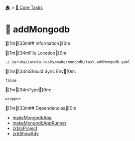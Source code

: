 <!--startTocHeader-->
[🏠](../README.md) > [🥝 Core Tasks](README.md)
# 🍃 addMongodb
<!--endTocHeader-->

[1m[33m## Information[0m

[1m[34mFile Location[0m:

    ~/.zaruba/zaruba-tasks/make/mongodb/task.addMongodb.yaml

[1m[34mShould Sync Env[0m:

    false

[1m[34mType[0m:

    wrapper


[1m[33m## Dependencies[0m

* [makeMongodbApp](make-mongodb-app.md)
* [makeMongodbAppRunner](make-mongodb-app-runner.md)
* [zrbIsProject](zrb-is-project.md)
* [zrbShowAdv](zrb-show-adv.md)
